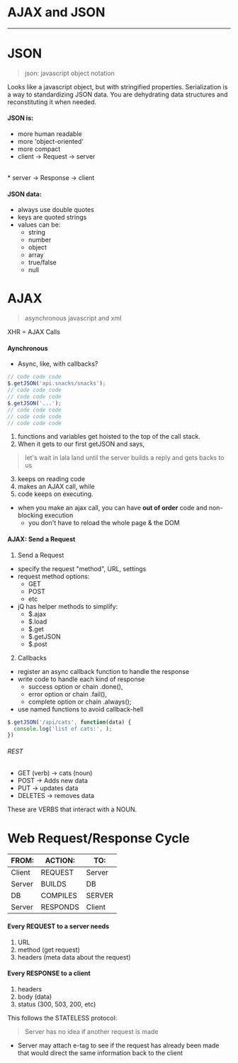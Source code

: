 # AJAX and JSON
***



# JSON
> json: javascript object notation

Looks like a javascript object, but with stringified properties.
Serialization is a way to standardizing JSON data. You are dehydrating data structures and reconstituting it when needed.

#### JSON is:
* more human readable
* more 'object-oriented'
* more compact
* client -> Request -> server
<br>
*  server -> Response -> client
</br>

#### JSON data:
* always use double quotes
* keys are quoted strings
* values can be:
  * string
  * number
  * object
  * array
  * true/false
  * null

# AJAX
> asynchronous javascript and xml


XHR = AJAX Calls

#### Aynchronous
* Async, like, with callbacks?

```js
// code code code
$.getJSON('api.snacks/snacks');
// code code code
// code code code
$.getJSON('...');
// code code code
// code code code
// code code code
```
1. functions and variables get hoisted to the top of the call stack.
2. When it gets to our first getJSON and says,
>let's wait in lala land until the server builds a reply and gets backs to us

3. keeps on reading code
4. makes an AJAX call, while
5. code keeps on executing.


* when you make an ajax call, you can have **out of order** code and non-blocking execution
  * you don't have to reload the whole page & the DOM

#### AJAX: Send a Request
1. Send a Request
  * specify the request "method", URL, settings
  * request method options:
    * GET
    * POST
    * etc
  * jQ has helper methods to simplify:
    * $.ajax
    * $.load
    * $.get
    * $.getJSON
    * $.post
2. Callbacks
  * register an async callback function to handle the response
  * write code to handle each kind of response
    * success option or chain .done(),
    * error option or chain .fail(),
    * complete option or chain .always();
  * use named functions to avoid callback-hell

```js
$.getJSON('/api/cats', function(data) {
  console.log('list of cats:', );
})
```

###### REST
* GET (verb) -> cats (noun)
* POST -> Adds new data
* PUT -> updates data
* DELETES -> removes data

These are VERBS that interact with a NOUN.


# Web Request/Response Cycle
| FROM: | ACTION: | TO: |
|---|---|---|
| Client | REQUEST | Server |
| Server | BUILDS | DB |
| DB | COMPILES | SERVER |
| Server | RESPONDS | Client |

#### Every REQUEST to a server needs
1. URL
2. method (get request)
3. headers (meta data about the request)

#### Every RESPONSE to a client
1. headers
2. body (data)
3. status (300, 503, 200, etc)

This follows the STATELESS protocol:
> Server has no idea if another request is made

* Server may attach e-tag to see if the request has already been made that would direct the same information back to the client
